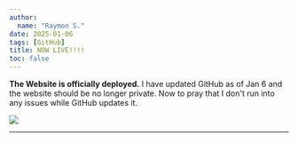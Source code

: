```yaml
---
author:
  name: "Raymon S."
date: 2025-01-06
tags: [GitHub]
title: NOW LIVE!!!!
toc: false
---
```




**The Website is officially deployed.** I have updated GitHub as of Jan 6 and the website should be no longer private. Now to pray that I don't run into any issues while GitHub updates it.

![](/2025/Deployment.png)

---

